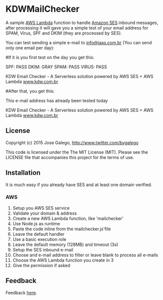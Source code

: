 # KDWMailChecker

A sample [AWS Lambda](https://aws.amazon.com/lambda/) function to handle [Amazon SES](https://aws.amazon.com/ses/) inbound messages, after processing it will gave you a simple test of your email address for SPAM, Virus, SPF and DKIM (they are processed by SES).

You can test sending a simple e-mail to info@iaas.com.br (You can send only one email per day):

#If it is you first test on the day you get this:

SPF:   PASS
DKIM:  GRAY
SPAM:  PASS
VIRUS: PASS


KDW Email Checker - A Serverless solution powered by AWS SES + AWS Lambda
www.kdw.com.br

#After that, you get this:

This e-mail address has already been tested today


KDW Email Checker - A Serverless solution powered by AWS SES + AWS Lambda
www.kdw.com.br

## License

Copyright (c) 2015 Jose Galego, http://www.twitter.com/bygalego

This code is licensed under the The MIT License (MIT). Please see the LICENSE file that accompanies this project for the terms of use.

## Installation

It is much easy if you already have SES and at least one domain verified.

### AWS

1. Setup you AWS SES service
2. Validate your domain & address
3. Create a new AWS Lambda function, like 'mailchecker'
  1. Use Node.js as runtime
  2. Paste the code inline from the mailchecker.js'file
  3. Leave the default handler
  4. Use a basic execution role
  5. Leave the default memory (128MB) and timeout (3s)
4. Setup the SES inbound e-mail
  1. Choose and e-mail address to filter or leave blank to process all e-mails
  2. Choose the AWS Lambda function you create in 3
  3. Give the permission if asked


## Feedback

Feedback [here](https://twitter.com/bygalego).
